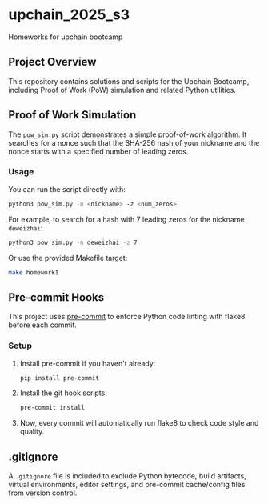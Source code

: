 # upchain_2025_s3

Homeworks for upchain bootcamp

## Project Overview
This repository contains solutions and scripts for the Upchain Bootcamp, including Proof of Work (PoW) simulation and related Python utilities.

## Proof of Work Simulation
The `pow_sim.py` script demonstrates a simple proof-of-work algorithm. It searches for a nonce such that the SHA-256 hash of your nickname and the nonce starts with a specified number of leading zeros.

### Usage
You can run the script directly with:

```bash
python3 pow_sim.py -n <nickname> -z <num_zeros>
```

For example, to search for a hash with 7 leading zeros for the nickname `deweizhai`:

```bash
python3 pow_sim.py -n deweizhai -z 7
```

Or use the provided Makefile target:

```bash
make homework1
```

## Pre-commit Hooks
This project uses [pre-commit](https://pre-commit.com/) to enforce Python code linting with flake8 before each commit.

### Setup
1. Install pre-commit if you haven't already:
   ```bash
   pip install pre-commit
   ```
2. Install the git hook scripts:
   ```bash
   pre-commit install
   ```
3. Now, every commit will automatically run flake8 to check code style and quality.

## .gitignore
A `.gitignore` file is included to exclude Python bytecode, build artifacts, virtual environments, editor settings, and pre-commit cache/config files from version control.
